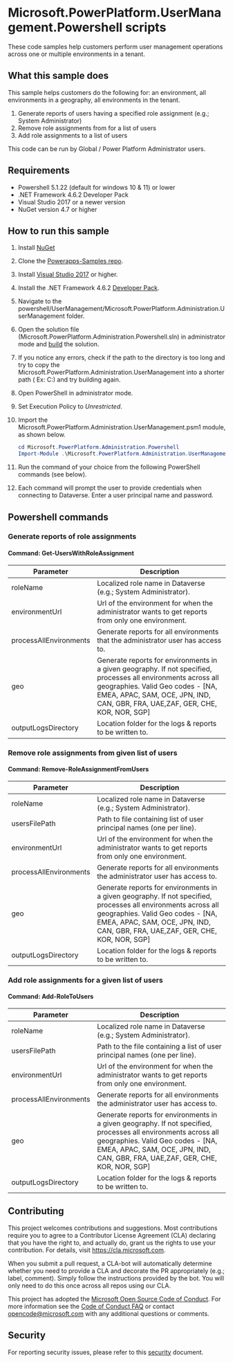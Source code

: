 # Microsoft.PowerPlatform.UserManagement.Powershell scripts

These code samples help customers perform user management operations across one or multiple environments in a tenant.

## What this sample does

This sample helps customers do the following for: an environment, all environments in a geography, all environments in the tenant.

1. Generate reports of users having a specified role assignment (e.g.; System Administrator)
1. Remove role assignments from for a list of users
1. Add role assignments to a list of users

This code can be run by Global / Power Platform Administrator users.

## Requirements

- Powershell 5.1.22 (default for windows 10 & 11) or lower
- .NET Framework 4.6.2 Developer Pack
- Visual Studio 2017 or a newer version
- NuGet version 4.7 or higher

## How to run this sample

1. Install [NuGet](https://www.nuget.org/downloads) 
2. Clone the [Powerapps-Samples repo](https://github.com/microsoft/PowerApps-Samples.git).
3. Install [Visual Studio 2017](https://visualstudio.microsoft.com/downloads/) or higher.
4. Install the .NET Framework 4.6.2 [Developer Pack](https://dotnet.microsoft.com/download/dotnet-framework/net462).
5. Navigate to the powershell/UserManagement/Microsoft.PowerPlatform.Administration.UserManagement folder.
6. Open the solution file (Microsoft.PowerPlatform.Administration.Powershell.sln) in administrator mode and [build](https://learn.microsoft.com/visualstudio/ide/building-and-cleaning-projects-and-solutions-in-visual-studio?view=vs-2022) the solution.
7. If you notice any errors, check if the path to the directory is too long and try to copy the Microsoft.PowerPlatform.Administration.UserManagement into a shorter path ( Ex: C:\) and try building again.
8. Open PowerShell in administrator mode.
9. Set Execution Policy to *Unrestricted*.
10. Import the Microsoft.PowerPlatform.Administration.UserManagement.psm1 module, as shown below.

    ```powershell
    cd Microsoft.PowerPlatform.Administration.Powershell
    Import-Module .\Microsoft.PowerPlatform.Administration.UserManagement.psm1
    ```

11. Run the command of your choice from the following PowerShell commands (see below).
12. Each command will prompt the user to provide credentials when connecting to Dataverse. Enter a user principal name and password.

## Powershell commands

### Generate reports of role assignments

#### Command: Get-UsersWithRoleAssignment

| Parameter | Description |
|---|---|
|roleName|Localized role name in Dataverse (e.g.; System Administrator).|
|environmentUrl|Url of the environment for when the administrator wants to get reports from only one environment.|
|processAllEnvironments|Generate reports for all environments that the administrator user has access to.|
|geo|Generate reports for environments in a given geography. If not specified, processes all environments across all geographies. Valid Geo codes - [NA, EMEA, APAC, SAM, OCE, JPN, IND, CAN, GBR, FRA, UAE,ZAF, GER, CHE, KOR, NOR, SGP] |
|outputLogsDirectory|Location folder for the logs & reports to be written to.|

### Remove role assignments from given list of users

#### Command: Remove-RoleAssignmentFromUsers

| Parameter | Description |
|---|---|
|roleName|Localized role name in Dataverse (e.g.; System Administrator).|
|usersFilePath|Path to file containing list of user principal names (one per line).|
|environmentUrl|Url of the environment for when the administrator wants to get reports from only one environment.|
|processAllEnvironments|Generate reports for all environments the administrator user has access to.|
|geo|Generate reports for environments in a given geography. If not specified, processes all environments across all geographies. Valid Geo codes - [NA, EMEA, APAC, SAM, OCE, JPN, IND, CAN, GBR, FRA, UAE,ZAF, GER, CHE, KOR, NOR, SGP] |
|outputLogsDirectory|Location folder for the logs & reports to be written to.|

### Add role assignments for a given list of users

#### Command: Add-RoleToUsers

| Parameter | Description |
|---|---|
|roleName|Localized role name in Dataverse (e.g.; System Administrator).|
|usersFilePath|Path to the file containing a list of user principal names (one per line).|
|environmentUrl|Url of the environment for when the administrator wants to get reports from only one environment.|
|processAllEnvironments|Generate reports for all environments the administrator user has access to.|
|geo|Generate reports for environments in a given geography. If not specified, processes all environments across all geographies. Valid Geo codes - [NA, EMEA, APAC, SAM, OCE, JPN, IND, CAN, GBR, FRA, UAE,ZAF, GER, CHE, KOR, NOR, SGP] |
|outputLogsDirectory|Location folder for the logs & reports to be written to.|

## Contributing

This project welcomes contributions and suggestions.  Most contributions require you to agree to a
Contributor License Agreement (CLA) declaring that you have the right to, and actually do, grant us
the rights to use your contribution. For details, visit https://cla.microsoft.com.

When you submit a pull request, a CLA-bot will automatically determine whether you need to provide
a CLA and decorate the PR appropriately (e.g.; label, comment). Simply follow the instructions
provided by the bot. You will only need to do this once across all repos using our CLA.

This project has adopted the [Microsoft Open Source Code of Conduct](https://opensource.microsoft.com/codeofconduct/).
For more information see the [Code of Conduct FAQ](https://opensource.microsoft.com/codeofconduct/faq/) or
contact [opencode@microsoft.com](mailto:opencode@microsoft.com) with any additional questions or comments.

## Security

For reporting security issues, please refer to this [security](https://github.com/microsoft/PowerApps-Samples/blob/master/SECURITY.md) document.
